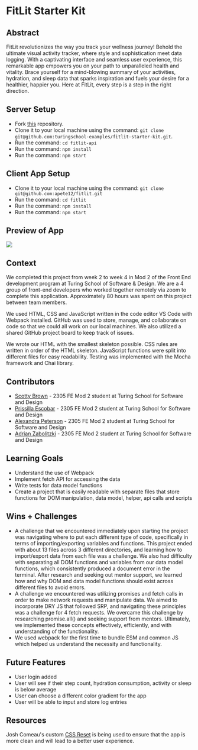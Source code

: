 # FitLit Starter Kit

## Abstract
FitLit revolutionizes the way you track your wellness journey! Behold the ultimate visual activity tracker, where style and sophistication meet data logging. With a captivating interface and seamless user experience, this remarkable app empowers you on your path to unparalleled health and vitality. Brace yourself for a mind-blowing summary of your activities, hydration, and sleep data that sparks inspiration and fuels your desire for a healthier, happier you. Here at FitLit, every step is a step in the right direction.

## Server Setup
- Fork [this](https://github.com/turingschool-examples/fitlit-starter-kit.git) repository. 
- Clone it to your local machine using the command: `git clone git@github.com:turingschool-examples/fitlit-starter-kit.git`.
- Run the command: `cd fitlit-api`
- Run the command: `npm install`
- Run the command: `npm start`


## Client App Setup
- Clone it to your local machine using the command: `git clone git@github.com:apete12/fitlit.git`
- Run the command: `cd fitlit`
- Run the command: `npm install`
- Run the command: `npm start`

## Preview of App
![](https://media.giphy.com/media/jDkpjC6KrIeqh4Mpxi/giphy.gif)

## Context
We completed this project from week 2 to week 4 in Mod 2 of the Front End development program at Turing School of Software & Design. We are a 4 group of front-end developers who worked together remotely via zoom to complete this application. Approximately 80 hours was spent on this project between team members. 

We used HTML, CSS and JavaScript written in the code editor VS Code with Webpack installed. GitHub was used to store, manage, and collaborate on code so that we could all work on our local machines. We also utilized a shared GitHub project board to keep track of issues.

We wrote our HTML with the smallest skeleton possible. CSS rules are written in order of the HTML skeleton. JavaScript functions were split into different files for easy readability. Testing was implemented with the Mocha framework and Chai library. 

## Contributors
- [Scotty Brown](https://github.com/Scotty-Brown) - 2305 FE Mod 2 student at Turing School for Software and Design
- [Prissilla Escobar](https://github.com/prissilla-escobar) - 2305 FE Mod 2 student at Turing School for Software and Design
- [Alexandra Peterson](https://github.com/apete12) - 2305 FE Mod 2 student at Turing School for Software and Design
- [Adrian Zabolitzki](https://github.com/ganuza) - 2305 FE Mod 2 student at Turing School for Software and Design

## Learning Goals
- Understand the use of Webpack
- Implement fetch API for accessing the data
- Write tests for data model functions
- Create a project that is easily readable with separate files that store functions for DOM manipulation, data model, helper, api calls and scripts

## Wins + Challenges
- A challenge that we encountered immediately upon starting the project was navigating where to put each different type of code, specifically in terms of importing/exporting variables and functions. This project ended with about 13 files across 3 different directories, and learning how to import/export data from each file was a challenge. We also had difficulty with separating all DOM functions and variables from our data model functions, which consistently produced a document error in the terminal. After research and seeking out mentor support, we learned how and why DOM and data model functions should exist across different files to avoid errors. 
- A challenge we encountered was utilizing promises and fetch calls in order to make network requests and manipulate data. We aimed to incorporate DRY JS that followed SRP, and navigating these principles was a challenge for 4 fetch requests. We overcame this challenge by researching promise.all() and seeking support from mentors. Ultimately, we implemented these concepts effectively, efficiently, and with understanding of the functionality. 
- We used webpack for the first time to bundle ESM and common JS which helped us understand the necessity and functionality.

## Future Features
- User login added
- User will see if their step count, hydration consumption, activity or sleep is below average
- User can choose a different color gradient for the app
- User will be able to input and store log entries

## Resources
Josh Comeau's custom [CSS Reset](https://www.joshwcomeau.com/css/custom-css-reset/) is being used to ensure that the app is more clean and will lead to a better user experience.     
